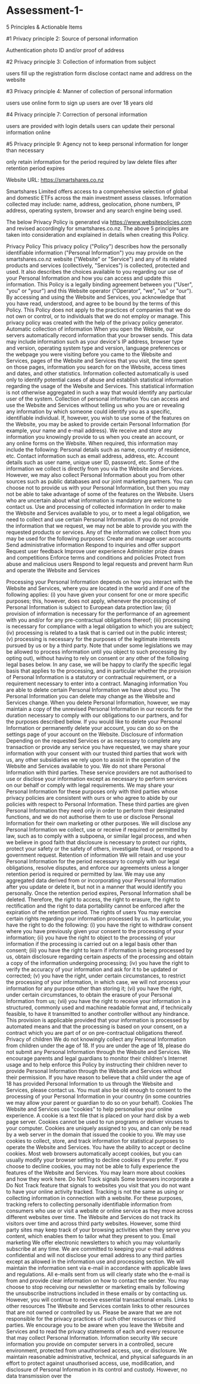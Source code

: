 # Assessment-1-

5 Principles & Actionable Items 


#1 Privacy principle 2: Source of personal information 

Authentication 
photo ID and/or proof of address

#2 Privacy principle 3: Collection of information from subject 

users fill up the registration form
disclose contact name and address on the website 

#3 Privacy principle 4: Manner of collection of personal information 

users use online form to sign up
users are over 18 years old  

#4 Privacy principle 7: Correction of personal information 

users are provided with login details 
users can update their personal information online

#5 Privacy principle 9: Agency not to keep personal information for longer than necessary 

only retain information for the period required by law
delete files after retention period expires 



Website URL: https://smartshares.co.nz

Smartshares Limited offers access to a comprehensive selection of global and domestic ETFs across the main investment assess classes. Information collected may include: name, address, geolocation, phone numbers, IP address, operating system, browser and any search engine being used. 

The below Privacy Policy is generated via https://www.websitepolicies.com and revised accordingly for smartshares.co.nz. The above 5 principles are taken into consideration and explained in details when creating this Policy. 


Privacy Policy 
This privacy policy ("Policy") describes how the personally identifiable information ("Personal Information") you may provide on the smartshares.co.nz website ("Website" or "Service") and any of its related products and services (collectively, "Services") is collected, protected and used. It also describes the choices available to you regarding our use of your Personal Information and how you can access and update this information. This Policy is a legally binding agreement between you ("User", "you" or "your") and this Website operator ("Operator", "we", "us" or "our"). By accessing and using the Website and Services, you acknowledge that you have read, understood, and agree to be bound by the terms of this Policy. This Policy does not apply to the practices of companies that we do not own or control, or to individuals that we do not employ or manage. This privacy policy was created with the help of the privacy policy generator. 
Automatic collection of information 
When you open the Website, our servers automatically record information that your browser sends. This data may include information such as your device's IP address, browser type and version, operating system type and version, language preferences or the webpage you were visiting before you came to the Website and Services, pages of the Website and Services that you visit, the time spent on those pages, information you search for on the Website, access times and dates, and other statistics. 
Information collected automatically is used only to identify potential cases of abuse and establish statistical information regarding the usage of the Website and Services. This statistical information is not otherwise aggregated in such a way that would identify any particular user of the system. 
Collection of personal information 
You can access and use the Website and Services without telling us who you are or revealing any information by which someone could identify you as a specific, identifiable individual. If, however, you wish to use some of the features on the Website, you may be asked to provide certain Personal Information (for example, your name and e-mail address). We receive and store any information you knowingly provide to us when you create an account, or any online forms on the Website. When required, this information may include the following: 
Personal details such as name, country of residence, etc. Contact information such as email address, address, etc. Account details such as user name, unique user ID, password, etc. 
Some of the information we collect is directly from you via the Website and Services. However, we may also collect Personal Information about you from other sources such as public databases and our joint marketing partners. You can choose not to provide us with your Personal Information, but then you may not be able to take advantage of some of the features on the Website. Users who are uncertain about what information is mandatory are welcome to contact us. 
Use and processing of collected information 
In order to make the Website and Services available to you, or to meet a legal obligation, we need to collect and use certain Personal Information. If you do not provide the information that we request, we may not be able to provide you with the requested products or services. Any of the information we collect from you may be used for the following purposes: 
Create and manage user accounts 
Send administrative information 
Respond to inquiries and offer support Request user feedback 
Improve user experience Administer prize draws and competitions 
Enforce terms and conditions and policies 
Protect from abuse and malicious users 
Respond to legal requests and prevent harm 
Run and operate the Website and Services 

Processing your Personal Information depends on how you interact with the Website and Services, where you are located in the world and if one of the following applies: (i) you have given your consent for one or more specific purposes; this, however, does not apply, whenever the processing of Personal Information is subject to European data protection law; (ii) provision of information is necessary for the performance of an agreement with you and/or for any pre-contractual obligations thereof; (iii) processing is necessary for compliance with a legal obligation to which you are subject; (iv) processing is related to a task that is carried out in the public interest; (v) processing is necessary for the purposes of the legitimate interests pursued by us or by a third party. 
Note that under some legislations we may be allowed to process information until you object to such processing (by opting out), without having to rely on consent or any other of the following legal bases below. In any case, we will be happy to clarify the specific legal basis that applies to the processing, and in particular whether the provision of Personal Information is a statutory or contractual requirement, or a requirement necessary to enter into a contract. 
Managing information 
You are able to delete certain Personal Information we have about you. The Personal Information you can delete may change as the Website and Services change. When you delete Personal Information, however, we may maintain a copy of the unrevised Personal Information in our records for the duration necessary to comply with our obligations to our partners, and for the purposes described below. If you would like to delete your Personal Information or permanently delete your account, you can do so on the settings page of your account on the Website. 
Disclosure of information 
Depending on the requested Services or as necessary to complete any transaction or provide any service you have requested, we may share your information with your consent with our trusted third parties that work with us, any other subsidiaries we rely upon to assist in the operation of the Website and Services available to you. We do not share Personal Information with third parties. These service providers are not authorised to use or disclose your information except as necessary to perform services on our behalf or comply with legal requirements. We may share your Personal Information for these purposes only with third parties whose privacy policies are consistent with ours or who agree to abide by our policies with respect to Personal Information. These third parties are given Personal Information they need only in order to perform their designated functions, and we do not authorise them to use or disclose Personal Information for their own marketing or other purposes. 
We will disclose any Personal Information we collect, use or receive if required or permitted by law, such as to comply with a subpoena, or similar legal process, and when we believe in good faith that disclosure is necessary to protect our rights, protect your safety or the safety of others, investigate fraud, or respond to a government request. 
Retention of information 
We will retain and use your Personal Information for the period necessary to comply with our legal obligations, resolve disputes, and enforce our agreements unless a longer retention period is required or permitted by law. We may use any aggregated data derived from or incorporating your Personal Information after you update or delete it, but not in a manner that would identify you personally. Once the retention period expires, Personal Information shall be deleted. Therefore, the right to access, the right to erasure, the right to rectification and the right to data portability cannot be enforced after the expiration of the retention period. 
The rights of users 
You may exercise certain rights regarding your information processed by us. In particular, you have the right to do the following: (i) you have the right to withdraw consent where you have previously given your consent to the processing of your information; (ii) you have the right to object to the processing of your information if the processing is carried out on a legal basis other than consent; (iii) you have the right to learn if information is being processed by us, obtain disclosure regarding certain aspects of the processing and obtain a copy of the information undergoing processing; (iv) you have the right to verify the accuracy of your information and ask for it to be updated or 
corrected; (v) you have the right, under certain circumstances, to restrict the processing of your information, in which case, we will not process your information for any purpose other than storing it; (vi) you have the right, under certain circumstances, to obtain the erasure of your Personal Information from us; (vii) you have the right to receive your information in a structured, commonly used and machine readable format and, if technically feasible, to have it transmitted to another controller without any hindrance. This provision is applicable provided that your information is processed by automated means and that the processing is based on your consent, on a contract which you are part of or on pre-contractual obligations thereof. 
Privacy of children 
We do not knowingly collect any Personal Information from children under the age of 18. If you are under the age of 18, please do not submit any Personal Information through the Website and Services. We encourage parents and legal guardians to monitor their children's Internet usage and to help enforce this Policy by instructing their children never to provide Personal Information through the Website and Services without their permission. If you have reason to believe that a child under the age of 18 has provided Personal Information to us through the Website and Services, please contact us. You must also be old enough to consent to the processing of your Personal Information in your country (in some countries we may allow your parent or guardian to do so on your behalf). 
Cookies 
The Website and Services use "cookies" to help personalise your online experience. A cookie is a text file that is placed on your hard disk by a web page server. Cookies cannot be used to run programs or deliver viruses to your computer. Cookies are uniquely assigned to you, and can only be read by a web server in the domain that issued the cookie to you. 
We may use cookies to collect, store, and track information for statistical purposes to operate the Website and Services. You have the ability to accept or decline cookies. Most web browsers automatically accept cookies, but you can usually modify your browser setting to decline cookies if you prefer. If you choose to decline cookies, you may not be able to fully experience the features of the Website and Services. You may learn more about cookies and how they work here. 
Do Not Track signals 
Some browsers incorporate a Do Not Track feature that signals to websites you visit that you do not want to have your online activity tracked. Tracking is not the same as using or collecting information in connection with a website. For these purposes, tracking refers to collecting personally identifiable information from consumers who use or visit a website or online service as they move across different websites over time. The Website and Services do not track its visitors over time and across third party websites. However, some third party sites may keep track of your browsing activities when they serve you content, which enables them to tailor what they present to you. 
Email marketing 
We offer electronic newsletters to which you may voluntarily subscribe at any time. We are committed to keeping your e-mail address confidential and will not disclose your email address to any third parties except as allowed in the information use and processing section. We will maintain the information sent via e-mail in accordance with applicable laws and regulations. 
All e-mails sent from us will clearly state who the e-mail is from and provide clear information on how to contact the sender. You may choose to stop receiving our newsletter or marketing emails by following the unsubscribe instructions included in these emails or by contacting us. However, you will continue to receive essential transactional emails. 
Links to other resources 
The Website and Services contain links to other resources that are not owned or controlled by us. Please be aware that we are not responsible for the privacy practices of such other resources or third parties. We encourage you to be aware when you leave the Website and Services and to read the privacy statements of each and every resource that may collect Personal Information. 
Information security 
We secure information you provide on computer servers in a controlled, secure environment, protected from unauthorised access, use, or disclosure. We maintain reasonable administrative, technical, and physical safeguards in an effort to protect against unauthorised access, use, modi8cation, and disclosure of Personal Information in its control and custody. However, no data transmission over the 


